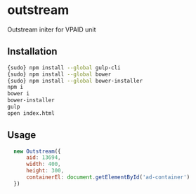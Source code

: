 # outstream
Outstream initer for VPAID unit

## Installation
```bash
{sudo} npm install --global gulp-cli
{sudo} npm install --global bower
{sudo} npm install --global bower-installer
npm i
bower i
bower-installer
gulp
open index.html
```

## Usage
```javascript
  new Outstream({
      aid: 13694,
      width: 400,
      height: 300,
      containerEl: document.getElementById('ad-container')
  })
```
